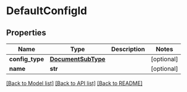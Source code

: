 # DefaultConfigId

## Properties
Name | Type | Description | Notes
------------ | ------------- | ------------- | -------------
**config_type** | [**DocumentSubType**](DocumentSubType.md) |  | [optional] 
**name** | **str** |  | [optional] 

[[Back to Model list]](../README.md#documentation-for-models) [[Back to API list]](../README.md#documentation-for-api-endpoints) [[Back to README]](../README.md)


